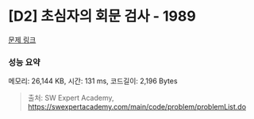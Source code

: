 # [D2] 초심자의 회문 검사 - 1989 

[문제 링크](https://swexpertacademy.com/main/code/problem/problemDetail.do?contestProbId=AV5PyTLqAf4DFAUq) 

### 성능 요약

메모리: 26,144 KB, 시간: 131 ms, 코드길이: 2,196 Bytes



> 출처: SW Expert Academy, https://swexpertacademy.com/main/code/problem/problemList.do